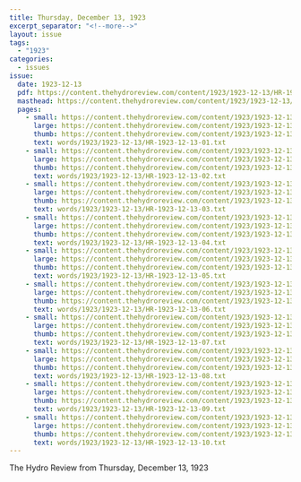 ```yaml
---
title: Thursday, December 13, 1923
excerpt_separator: "<!--more-->"
layout: issue
tags:
  - "1923"
categories:
  - issues
issue:
  date: 1923-12-13
  pdf: https://content.thehydroreview.com/content/1923/1923-12-13/HR-1923-12-13.pdf
  masthead: https://content.thehydroreview.com/content/1923/1923-12-13/masthead/HR-1923-12-13.jpg
  pages:
    - small: https://content.thehydroreview.com/content/1923/1923-12-13/small/HR-1923-12-13-01.jpg
      large: https://content.thehydroreview.com/content/1923/1923-12-13/large/HR-1923-12-13-01.jpg
      thumb: https://content.thehydroreview.com/content/1923/1923-12-13/thumbnails/HR-1923-12-13-01.jpg
      text: words/1923/1923-12-13/HR-1923-12-13-01.txt
    - small: https://content.thehydroreview.com/content/1923/1923-12-13/small/HR-1923-12-13-02.jpg
      large: https://content.thehydroreview.com/content/1923/1923-12-13/large/HR-1923-12-13-02.jpg
      thumb: https://content.thehydroreview.com/content/1923/1923-12-13/thumbnails/HR-1923-12-13-02.jpg
      text: words/1923/1923-12-13/HR-1923-12-13-02.txt
    - small: https://content.thehydroreview.com/content/1923/1923-12-13/small/HR-1923-12-13-03.jpg
      large: https://content.thehydroreview.com/content/1923/1923-12-13/large/HR-1923-12-13-03.jpg
      thumb: https://content.thehydroreview.com/content/1923/1923-12-13/thumbnails/HR-1923-12-13-03.jpg
      text: words/1923/1923-12-13/HR-1923-12-13-03.txt
    - small: https://content.thehydroreview.com/content/1923/1923-12-13/small/HR-1923-12-13-04.jpg
      large: https://content.thehydroreview.com/content/1923/1923-12-13/large/HR-1923-12-13-04.jpg
      thumb: https://content.thehydroreview.com/content/1923/1923-12-13/thumbnails/HR-1923-12-13-04.jpg
      text: words/1923/1923-12-13/HR-1923-12-13-04.txt
    - small: https://content.thehydroreview.com/content/1923/1923-12-13/small/HR-1923-12-13-05.jpg
      large: https://content.thehydroreview.com/content/1923/1923-12-13/large/HR-1923-12-13-05.jpg
      thumb: https://content.thehydroreview.com/content/1923/1923-12-13/thumbnails/HR-1923-12-13-05.jpg
      text: words/1923/1923-12-13/HR-1923-12-13-05.txt
    - small: https://content.thehydroreview.com/content/1923/1923-12-13/small/HR-1923-12-13-06.jpg
      large: https://content.thehydroreview.com/content/1923/1923-12-13/large/HR-1923-12-13-06.jpg
      thumb: https://content.thehydroreview.com/content/1923/1923-12-13/thumbnails/HR-1923-12-13-06.jpg
      text: words/1923/1923-12-13/HR-1923-12-13-06.txt
    - small: https://content.thehydroreview.com/content/1923/1923-12-13/small/HR-1923-12-13-07.jpg
      large: https://content.thehydroreview.com/content/1923/1923-12-13/large/HR-1923-12-13-07.jpg
      thumb: https://content.thehydroreview.com/content/1923/1923-12-13/thumbnails/HR-1923-12-13-07.jpg
      text: words/1923/1923-12-13/HR-1923-12-13-07.txt
    - small: https://content.thehydroreview.com/content/1923/1923-12-13/small/HR-1923-12-13-08.jpg
      large: https://content.thehydroreview.com/content/1923/1923-12-13/large/HR-1923-12-13-08.jpg
      thumb: https://content.thehydroreview.com/content/1923/1923-12-13/thumbnails/HR-1923-12-13-08.jpg
      text: words/1923/1923-12-13/HR-1923-12-13-08.txt
    - small: https://content.thehydroreview.com/content/1923/1923-12-13/small/HR-1923-12-13-09.jpg
      large: https://content.thehydroreview.com/content/1923/1923-12-13/large/HR-1923-12-13-09.jpg
      thumb: https://content.thehydroreview.com/content/1923/1923-12-13/thumbnails/HR-1923-12-13-09.jpg
      text: words/1923/1923-12-13/HR-1923-12-13-09.txt
    - small: https://content.thehydroreview.com/content/1923/1923-12-13/small/HR-1923-12-13-10.jpg
      large: https://content.thehydroreview.com/content/1923/1923-12-13/large/HR-1923-12-13-10.jpg
      thumb: https://content.thehydroreview.com/content/1923/1923-12-13/thumbnails/HR-1923-12-13-10.jpg
      text: words/1923/1923-12-13/HR-1923-12-13-10.txt
---
```


The Hydro Review from Thursday, December 13, 1923

<!--more-->

